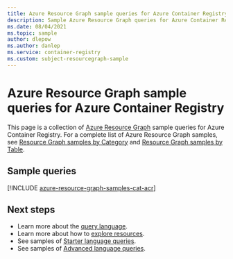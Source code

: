 ```yaml
---
title: Azure Resource Graph sample queries for Azure Container Registry
description: Sample Azure Resource Graph queries for Azure Container Registry showing use of resource types and tables to access Azure Container Registry related resources and properties.
ms.date: 08/04/2021
ms.topic: sample
author: dlepow
ms.author: danlep
ms.service: container-registry
ms.custom: subject-resourcegraph-sample
---
```

# Azure Resource Graph sample queries for Azure Container Registry

This page is a collection of [Azure Resource Graph](../governance/resource-graph/overview.md) sample
queries for Azure Container Registry. For a complete list of Azure Resource Graph samples, see
[Resource Graph samples by Category](../governance/resource-graph/samples/samples-by-category.md)
and [Resource Graph samples by Table](../governance/resource-graph/samples/samples-by-table.md).

## Sample queries

[!INCLUDE [azure-resource-graph-samples-cat-acr](../../includes/resource-graph/samples/bycat/azure-container-registry.md)]

## Next steps

- Learn more about the [query language](../governance/resource-graph/concepts/query-language.md).
- Learn more about how to [explore resources](../governance/resource-graph/concepts/explore-resources.md).
- See samples of [Starter language queries](../governance/resource-graph/samples/starter.md).
- See samples of [Advanced language queries](../governance/resource-graph/samples/advanced.md).
